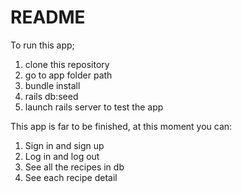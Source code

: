 # README
To run this app;

1. clone this repository
2. go to app folder path
3. bundle install
4. rails db:seed
5. launch rails server to test the app


This app is far to be finished, at this moment you can:

1. Sign in and sign up
2. Log in and log out
3. See all the recipes in db
4. See each recipe detail
